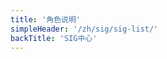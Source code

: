 ```yaml
---
title: '角色说明'
simpleHeader: '/zh/sig/sig-list/'
backTitle: 'SIG中心'
---
```


<script setup lang="ts">
  import TheSigRoleDescription from "~@/views/sig/sig-role-description/TheSigRoleDescription.vue"
</script>

<TheSigRoleDescription/>
